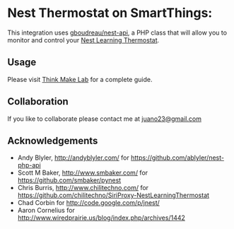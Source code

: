 Nest Thermostat on SmartThings:
=========================================

This integration uses [gboudreau/nest-api](https://github.com/gboudreau/nest-api), a PHP class that will allow you to monitor and control your [Nest Learning Thermostat](http://www.nest.com/).

Usage
-----

Please visit [Think Make Lab](http://thinkmakelab.com/2013/07/16/how-to-install-your-nest-thermostat-on-smartthings) for a complete guide.


Collaboration
-------------

If you like to collaborate please contact me at juano23@gmail.com


Acknowledgements
----------------

- Andy Blyler, http://andyblyler.com/
    for https://github.com/ablyler/nest-php-api
- Scott M Baker, http://www.smbaker.com/
    for https://github.com/smbaker/pynest
- Chris Burris, http://www.chilitechno.com/
    for https://github.com/chilitechno/SiriProxy-NestLearningThermostat
- Chad Corbin
    for http://code.google.com/p/jnest/
- Aaron Cornelius
    for http://www.wiredprairie.us/blog/index.php/archives/1442
